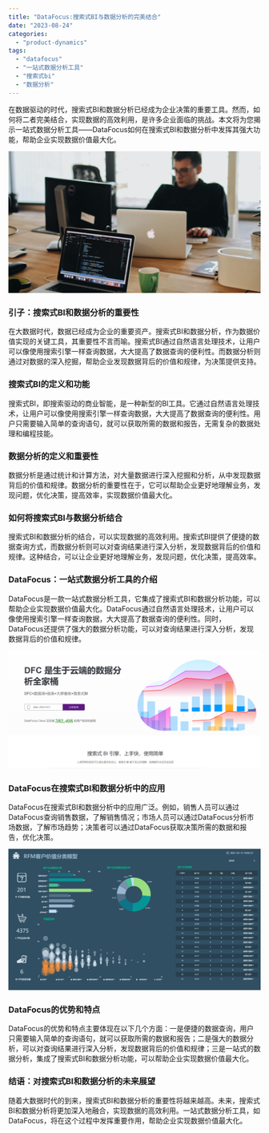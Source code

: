 ```yaml
---
title: "DataFocus:搜索式BI与数据分析的完美结合"
date: "2023-08-24"
categories: 
  - "product-dynamics"
tags: 
  - "datafocus"
  - "一站式数据分析工具"
  - "搜索式bi"
  - "数据分析"
---
```


在数据驱动的时代，搜索式BI和数据分析已经成为企业决策的重要工具。然而，如何将二者完美结合，实现数据的高效利用，是许多企业面临的挑战。本文将为您揭示一站式数据分析工具——DataFocus如何在搜索式BI和数据分析中发挥其强大功能，帮助企业实现数据价值最大化。

![](images/1690449111-pexels-djordje-petrovic-2102416-scaled.jpg)

### 引子：搜索式BI和数据分析的重要性

在大数据时代，数据已经成为企业的重要资产。搜索式BI和数据分析，作为数据价值实现的关键工具，其重要性不言而喻。搜索式BI通过自然语言处理技术，让用户可以像使用搜索引擎一样查询数据，大大提高了数据查询的便利性。而数据分析则通过对数据的深入挖掘，帮助企业发现数据背后的价值和规律，为决策提供支持。

### 搜索式BI的定义和功能

搜索式BI，即搜索驱动的商业智能，是一种新型的BI工具。它通过自然语言处理技术，让用户可以像使用搜索引擎一样查询数据，大大提高了数据查询的便利性。用户只需要输入简单的查询语句，就可以获取所需的数据和报告，无需复杂的数据处理和编程技能。

### 数据分析的定义和重要性

数据分析是通过统计和计算方法，对大量数据进行深入挖掘和分析，从中发现数据背后的价值和规律。数据分析的重要性在于，它可以帮助企业更好地理解业务，发现问题，优化决策，提高效率，实现数据价值最大化。

### 如何将搜索式BI与数据分析结合

搜索式BI和数据分析的结合，可以实现数据的高效利用。搜索式BI提供了便捷的数据查询方式，而数据分析则可以对查询结果进行深入分析，发现数据背后的价值和规律。这种结合，可以让企业更好地理解业务，发现问题，优化决策，提高效率。

### DataFocus：一站式数据分析工具的介绍

DataFocus是一款一站式数据分析工具，它集成了搜索式BI和数据分析功能，可以帮助企业实现数据价值最大化。DataFocus通过自然语言处理技术，让用户可以像使用搜索引擎一样查询数据，大大提高了数据查询的便利性。同时，DataFocus还提供了强大的数据分析功能，可以对查询结果进行深入分析，发现数据背后的价值和规律。

![](images/1686616238-%E5%BE%AE%E4%BF%A1%E6%88%AA%E5%9B%BE_20230512142316.png)

### DataFocus在搜索式BI和数据分析中的应用

DataFocus在搜索式BI和数据分析中的应用广泛。例如，销售人员可以通过DataFocus查询销售数据，了解销售情况；市场人员可以通过DataFocus分析市场数据，了解市场趋势；决策者可以通过DataFocus获取决策所需的数据和报告，优化决策。

![](images/1686748536-RFM%E6%A8%A1%E5%9E%8B.png)

### DataFocus的优势和特点

DataFocus的优势和特点主要体现在以下几个方面：一是便捷的数据查询，用户只需要输入简单的查询语句，就可以获取所需的数据和报告；二是强大的数据分析，可以对查询结果进行深入分析，发现数据背后的价值和规律；三是一站式的数据分析，集成了搜索式BI和数据分析功能，可以帮助企业实现数据价值最大化。

### 结语：对搜索式BI和数据分析的未来展望

随着大数据时代的到来，搜索式BI和数据分析的重要性将越来越高。未来，搜索式BI和数据分析将更加深入地融合，实现数据的高效利用。一站式数据分析工具，如DataFocus，将在这个过程中发挥重要作用，帮助企业实现数据价值最大化。
